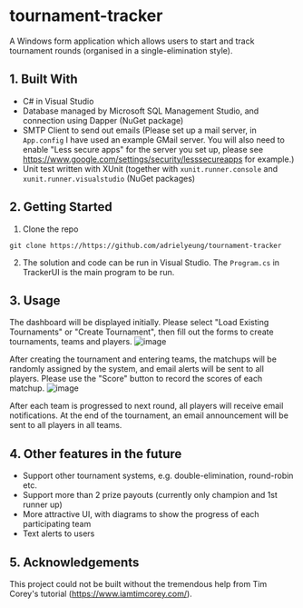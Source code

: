 # tournament-tracker
A Windows form application which allows users to start and track tournament rounds (organised in a single-elimination style).

## 1. Built With
- C# in Visual Studio
- Database managed by Microsoft SQL Management Studio, and connection using Dapper (NuGet package)
- SMTP Client to send out emails (Please set up a mail server, in ```App.config``` I have used an example GMail server. You will also need to enable "Less secure apps" for the server you set up, please see https://www.google.com/settings/security/lesssecureapps for example.)
- Unit test written with XUnit (together with ```xunit.runner.console``` and ```xunit.runner.visualstudio``` (NuGet packages)

## 2. Getting Started
1. Clone the repo
```
git clone https://https://github.com/adrielyeung/tournament-tracker
```

2. The solution and code can be run in Visual Studio. The ```Program.cs``` in TrackerUI is the main program to be run.

## 3. Usage
The dashboard will be displayed initially. Please select "Load Existing Tournaments" or "Create Tournament", then fill out the forms to create tournaments, teams and players.
![image](https://user-images.githubusercontent.com/43583274/112250044-bf26bc00-8c93-11eb-8432-2599c7422b62.png)

After creating the tournament and entering teams, the matchups will be randomly assigned by the system, and email alerts will be sent to all players. Please use the "Score" button to record the scores of each matchup.
![image](https://user-images.githubusercontent.com/43583274/112250234-fdbc7680-8c93-11eb-9c15-1fd4e8b36863.png)

After each team is progressed to next round, all players will receive email notifications. At the end of the tournament, an email announcement will be sent to all players in all teams.


## 4. Other features in the future
- Support other tournament systems, e.g. double-elimination, round-robin etc.
- Support more than 2 prize payouts (currently only champion and 1st runner up)
- More attractive UI, with diagrams to show the progress of each participating team
- Text alerts to users

## 5. Acknowledgements
This project could not be built without the tremendous help from Tim Corey's tutorial (https://www.iamtimcorey.com/).
